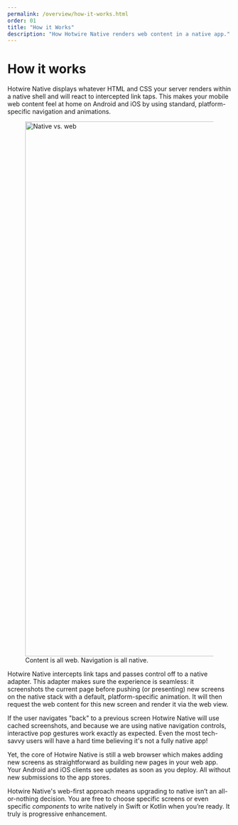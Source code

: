 ```yaml
---
permalink: /overview/how-it-works.html
order: 01
title: "How it Works"
description: "How Hotwire Native renders web content in a native app."
---
```


# How it works

Hotwire Native displays whatever HTML and CSS your server renders within a native shell and will react to intercepted link taps. This makes your mobile web content feel at home on Android and iOS by using standard, platform-specific navigation and animations.

<figure>
  <img src="/assets/native-vs-web-ios.jpg" width="1200" alt="Native vs. web">
  Content is all web. Navigation is all native.
</figure>

Hotwire Native intercepts link taps and passes control off to a native adapter. This adapter makes sure the experience is seamless: it screenshots the current page before pushing (or presenting) new screens on the native stack with a default, platform-specific animation. It will then request the web content for this new screen and render it via the web view.

If the user navigates "back" to a previous screen Hotwire Native will use cached screenshots, and because we are using native navigation controls, interactive pop gestures work exactly as expected. Even the most tech-savvy users will have a hard time believing it's not a fully native app!

Yet, the core of Hotwire Native is still a web browser which makes adding new screens as straightforward as building new pages in your web app. Your Android and iOS clients see updates as soon as you deploy. All without new submissions to the app stores.

Hotwire Native's web-first approach means upgrading to native isn’t an all-or-nothing decision. You are free to choose specific screens or even specific *components* to write natively in Swift or Kotlin when you’re ready. It truly is progressive enhancement.
